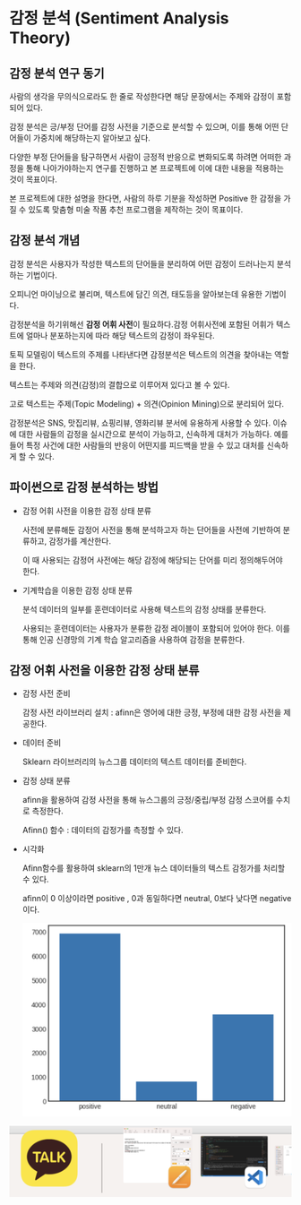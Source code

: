 #  감정 분석 (Sentiment Analysis Theory)



## 감정 분석 연구 동기

사람의 생각을 무의식으로라도 한 줄로 작성한다면 해당 문장에서는 주제와 감정이 포함되어 있다.

감정 분석은 긍/부정 단어를 감정 사전을 기준으로 분석할 수 있으며, 이를 통해 어떤 단어들이 가중치에 해당하는지 알아보고 싶다.

다양한 부정 단어들을 탐구하면서 사람이 긍정적 반응으로 변화되도록 하려면 어떠한 과정을 통해 나아가야하는지 연구를 진행하고 본 프로젝트에 이에 대한 내용을 적용하는 것이 목표이다.  

본 프로젝트에 대한 설명을 한다면, 사람의 하루 기분을 작성하면 Positive 한 감정을 가질 수 있도록 맞춤형 미술 작품 추천 프로그램을 제작하는 것이 목표이다.



## 감정 분석 개념

감정 분석은 사용자가 작성한 텍스트의 단어들을 분리하여 어떤 감정이 드러나는지 분석하는 기법이다.

오피니언 마이닝으로 불리며, 텍스트에 담긴 의견, 태도등을 알아보는데 유용한 기법이다.

감정분석을 하기위해선 **감정 어휘 사전**이 필요하다.감정 어휘사전에 포함된 어휘가 텍스트에 얼마나 분포하는지에 따라 해당 텍스트의 감정이 좌우된다.

토픽 모델링이 텍스트의 주제를 나타낸다면 감정분석은 텍스트의 의견을 찾아내는 역할을 한다.

텍스트는 주제와 의견(감정)의 결합으로 이루어져 있다고 볼 수 있다.

고로 텍스트는 주제(Topic Modeling) + 의견(Opinion Mining)으로 분리되어 있다.



감정분석은 SNS, 맛집리뷰, 쇼핑리뷰, 영화리뷰 분서에 유용하게 사용할 수 있다. 이슈에 대한 사람들의 감정을 실시간으로 분석이 가능하고, 신속하게 대처가 가능하다. 예를 들어 특정 사건에 대한 사람들의 반응이 어떤지를 피드백을 받을 수 있고 대처를 신속하게 할 수 있다.



## 파이썬으로 감정 분석하는 방법

- 감정 어휘 사전을 이용한 감정 상태 분류

  사전에 분류해둔 감정어 사전을 통해 분석하고자 하는 단어들을 사전에 기반하여 분류하고, 감정가를 계산한다.

  이 때 사용되는 감정어 사전에는 해당 감정에 해당되는 단어를 미리 정의해두어야 한다.

  

- 기계학습을 이용한 감정 상태 분류

  분석 데이터의 일부를 훈련데이터로 사용해 텍스트의 감정 상태를 분류한다.

  사용되는 훈련데이터는 사용자가 분류한 감정 레이블이 포함되어 있어야 한다. 이를 통해 인공 신경망의 기계 학습 알고리즘을 사용하여 감정을 분류한다.



## 감정 어휘 사전을 이용한 감정 상태 분류

- 감정 사전 준비

  감정 사전 라이브러리 설치 : afinn은 영어에 대한 긍정, 부정에 대한 감정 사전을 제공한다.

  

- 데이터 준비

  Sklearn 라이브러리의 뉴스그룹 데이터의 텍스트 데이터를 준비한다.

  

- 감정 상태 분류

  afinn을 활용하여 감정 사전을 통해 뉴스그룹의 긍정/중립/부정 감정 스코어를 수치로 측정한다.

  Afinn() 함수 : 데이터의 감정가를 측정할 수 있다.

  

- 시각화

  Afinn함수를 활용하여 sklearn의 1만개 뉴스 데이터들의 텍스트 감정가를 처리할 수 있다.

  afinn이 0 이상이라면 positive , 0과 동일하다면 neutral, 0보다 낮다면 negative이다.

  

  ![image-20230513030903441](image-20230513030903441.png) 



![image-20230513211928711](images/image-20230513211928711.png)
